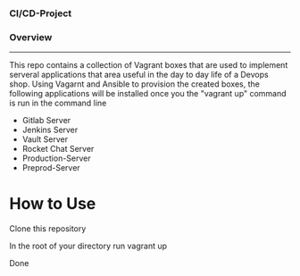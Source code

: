 
<h3>CI/CD-Project</H3>
<h3>Overview</h3>
<hr>
<p>This repo contains a collection of Vagrant boxes that are used to implement serveral applications that area useful in the day to day life of a Devops shop. Using Vagarnt and Ansible to provision the created boxes, the following applications will be installed once you the "vagrant up" command is run in the command line</p>

<ul>
  <li>Gitlab Server</li>
  <li>Jenkins Server</li>
  <li>Vault Server</li>
  <li>Rocket Chat Server</li>
  <li>Production-Server</li>
  <li>Preprod-Server</li>
</ul>

<h1>How to Use</h1>
<p>Clone this repository</p>
<p>In the root of your directory run vagrant up</p>
<p>Done</p>

